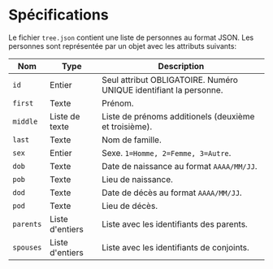 # Spécifications

Le fichier `tree.json` contient une liste de personnes au format JSON.
Les personnes sont représentée par un objet avec les attributs suivants:

| Nom       | Type            | Description                                                       |
| --------- | --------------- | ----------------------------------------------------------------- |
| `id`      | Entier          | Seul attribut OBLIGATOIRE. Numéro UNIQUE identifiant la personne. |
| `first`   | Texte           | Prénom.                                                           |
| `middle`  | Liste de texte  | Liste de prénoms additionels (deuxième et troisième).             |
| `last`    | Texte           | Nom de famille.                                                   |
| `sex`     | Entier          | Sexe. `1=Homme, 2=Femme, 3=Autre`.                                |
| `dob`     | Texte           | Date de naissance au format `AAAA/MM/JJ`.                         |
| `pob`     | Texte           | Lieu de naissance.                                                |
| `dod`     | Texte           | Date de décès au format `AAAA/MM/JJ`.                             |
| `pod`     | Texte           | Lieu de décès.                                                    |
| `parents` | Liste d'entiers | Liste avec les identifiants des parents.                          |
| `spouses` | Liste d'entiers | Liste avec les identifiants de conjoints.                         |